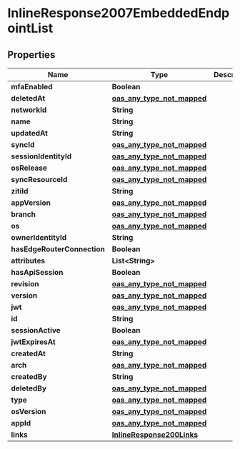 

# InlineResponse2007EmbeddedEndpointList

## Properties

Name | Type | Description | Notes
------------ | ------------- | ------------- | -------------
**mfaEnabled** | **Boolean** |  | 
**deletedAt** | [**oas_any_type_not_mapped**](.md) |  | 
**networkId** | **String** |  | 
**name** | **String** |  | 
**updatedAt** | **String** |  | 
**syncId** | [**oas_any_type_not_mapped**](.md) |  | 
**sessionIdentityId** | [**oas_any_type_not_mapped**](.md) |  | 
**osRelease** | [**oas_any_type_not_mapped**](.md) |  | 
**syncResourceId** | [**oas_any_type_not_mapped**](.md) |  | 
**zitiId** | **String** |  | 
**appVersion** | [**oas_any_type_not_mapped**](.md) |  | 
**branch** | [**oas_any_type_not_mapped**](.md) |  | 
**os** | [**oas_any_type_not_mapped**](.md) |  | 
**ownerIdentityId** | **String** |  | 
**hasEdgeRouterConnection** | **Boolean** |  | 
**attributes** | **List&lt;String&gt;** |  | 
**hasApiSession** | **Boolean** |  | 
**revision** | [**oas_any_type_not_mapped**](.md) |  | 
**version** | [**oas_any_type_not_mapped**](.md) |  | 
**jwt** | [**oas_any_type_not_mapped**](.md) |  | 
**id** | **String** |  | 
**sessionActive** | **Boolean** |  | 
**jwtExpiresAt** | [**oas_any_type_not_mapped**](.md) |  | 
**createdAt** | **String** |  | 
**arch** | [**oas_any_type_not_mapped**](.md) |  | 
**createdBy** | **String** |  | 
**deletedBy** | [**oas_any_type_not_mapped**](.md) |  | 
**type** | [**oas_any_type_not_mapped**](.md) |  | 
**osVersion** | [**oas_any_type_not_mapped**](.md) |  | 
**appId** | [**oas_any_type_not_mapped**](.md) |  | 
**links** | [**InlineResponse200Links**](InlineResponse200Links.md) |  | 



